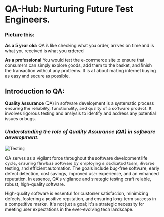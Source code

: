 # QA-Hub: Nurturing Future Test Engineers.

<h3>Picture this:</h3>

**As a 5 year old:** QA is like checking what you order, arrives on time and is what you received is what you ordered

**As a professional** You would test the e-commerce site to ensure that consumers can simply explore goods, add them to the basket, and finish the transaction without any problems. It is all about making internet buying as easy and secure as possible.


## Introduction to QA:

**Quality Assurance** (QA) in software development is a systematic process ensuring the reliability, functionality, and quality of a software product. It involves rigorous testing and analysis to identify and address any potential issues or bugs.

### *Understanding the role of Quality Assurance (QA) in software development.*

![Testing](https://github.com/Crixcel14/QA-Hub-Nurturing-Future-Test-Engineers./assets/69141746/fa28c186-90d2-4dda-82c6-cd123530a85c)

QA serves as a vigilant force throughout the software development life cycle, ensuring flawless software by employing a dedicated team, diverse testing, and efficient automation. The goals include bug-free software, early defect detection, cost savings, improved user experience, and an enhanced reputation. In essence, QA's vigilance and strategic testing craft reliable, robust, high-quality software. 

High-quality software is essential for customer satisfaction, minimizing defects, fostering a positive reputation, and ensuring long-term success in a competitive market. It's not just a goal; it's a strategic necessity for meeting user expectations in the ever-evolving tech landscape.


